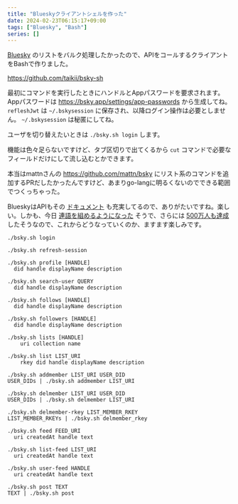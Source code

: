 ```yaml
---
title: "Blueskyクライアントシェルを作った"
date: 2024-02-23T06:15:17+09:00
tags: ["Bluesky", "Bash"]
series: []
---
```


[Bluesky](https://bsky.app/) のリストをバルク処理したかったので、APIをコールするクライアントをBashで作りました。

<!--more-->

https://github.com/taikii/bsky-sh

最初にコマンドを実行したときにハンドルとAppパスワードを要求されます。Appパスワードは https://bsky.app/settings/app-passwords から生成してね。 `refleshJwt` は `~/.bskysession` に保存され、以降ログイン操作は必要としません。 `~/.bskysession` は秘匿にしてね。

ユーザを切り替えたいときは `./bsky.sh login` します。

機能は色々足らないですけど、タブ区切りで出てくるから `cut` コマンドで必要なフィールドだけにして流し込むとかできます。

本当はmattnさんの https://github.com/mattn/bsky にリスト系のコマンドを追加するPRだしたかったんですけど、あまりgo-langに明るくないのでできる範囲でつくっちゃった。

BlueskyはAPIもその [ドキュメント](https://docs.bsky.app/) も充実してるので、ありがたいですね。楽しい。しかも、今日 [連語を組めるようになった](https://bsky.social/about/blog/02-22-2024-open-social-web) そうで、さらには [500万人も達成](https://bsky.app/profile/jay.bsky.team/post/3klzreayifc2c) したそうなので、これからどうなっていくのか、ますます楽しみです。

```text
./bsky.sh login

./bsky.sh refresh-session

./bsky.sh profile [HANDLE]
  did handle displayName description

./bsky.sh search-user QUERY
  did handle displayName description

./bsky.sh follows [HANDLE]
  did handle displayName description

./bsky.sh followers [HANDLE]
  did handle displayName description

./bsky.sh lists [HANDLE]
    uri collection name

./bsky.sh list LIST_URI
    rkey did handle displayName description

./bsky.sh addmember LIST_URI USER_DID
USER_DIDs | ./bsky.sh addmember LIST_URI

./bsky.sh delmember LIST_URI USER_DID
USER_DIDs | ./bsky.sh delmember LIST_URI

./bsky.sh delmember-rkey LIST_MEMBER_RKEY 
LIST_MEMBER_RKEYs | ./bsky.sh delmember_rkey

./bsky.sh feed FEED_URI
  uri createdAt handle text

./bsky.sh list-feed LIST_URI
  uri createdAt handle text

./bsky.sh user-feed HANDLE
  uri createdAt handle text

./bsky.sh post TEXT
TEXT | ./bsky.sh post
```
